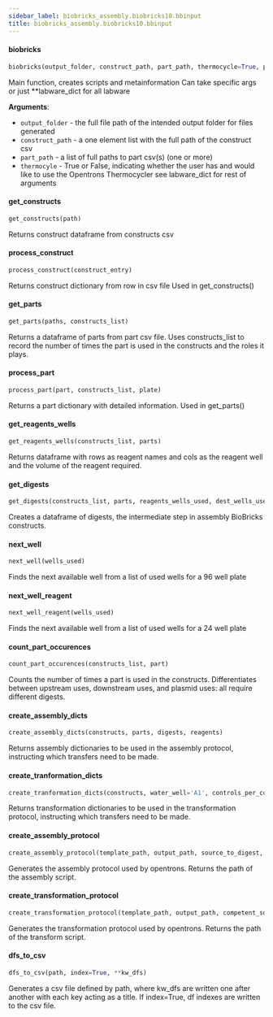 ```yaml
---
sidebar_label: biobricks_assembly.biobricks10.bbinput
title: biobricks_assembly.biobricks10.bbinput
---
```


#### biobricks

```python
biobricks(output_folder, construct_path, part_path, thermocycle=True, p10_mount='right', p300_mount='left', p10_type='p10_single', p300_type='p300_single', well_plate='biorad_96_wellplate_200ul_pcr', tube_rack='opentrons_24_tuberack_nest_1.5ml_snapcap', soc_plate='usascientific_96_wellplate_2.4ml_deep', transformation_plate='corning_96_wellplate_360ul_flat')
```

Main function, creates scripts and metainformation
Can take specific args or just **labware_dict for all labware

**Arguments**:

- `output_folder` - the full file path of the intended output folder
  for files generated
- `construct_path` - a one element list with the full path of the
  construct csv
- `part_path` - a list of full paths to part csv(s) (one or more)
- `thermocyle` - True or False, indicating whether the user has
  and would like to use the Opentrons Thermocycler
  see labware_dict for rest of arguments

#### get\_constructs

```python
get_constructs(path)
```

Returns construct dataframe from constructs csv

#### process\_construct

```python
process_construct(construct_entry)
```

Returns construct dictionary from row in csv file
Used in get_constructs()

#### get\_parts

```python
get_parts(paths, constructs_list)
```

Returns a dataframe of parts from part csv file.
Uses constructs_list to record the number of times the part is used
in the constructs and the roles it plays.

#### process\_part

```python
process_part(part, constructs_list, plate)
```

Returns a part dictionary with detailed information.
Used in get_parts()

#### get\_reagents\_wells

```python
get_reagents_wells(constructs_list, parts)
```

Returns dataframe with rows as reagent names and cols
as the reagent well and the volume of the reagent required.

#### get\_digests

```python
get_digests(constructs_list, parts, reagents_wells_used, dest_wells_used, reagents)
```

Creates a dataframe of digests, the intermediate step in assembly
BioBricks constructs.

#### next\_well

```python
next_well(wells_used)
```

Finds the next available well from a list of used wells
for a 96 well plate

#### next\_well\_reagent

```python
next_well_reagent(wells_used)
```

Finds the next available well from a list of used wells
for a 24 well plate

#### count\_part\_occurences

```python
count_part_occurences(constructs_list, part)
```

Counts the number of times a part is used in the constructs.
Differentiates between upstream uses, downstream uses,
and plasmid uses: all require different digests.

#### create\_assembly\_dicts

```python
create_assembly_dicts(constructs, parts, digests, reagents)
```

Returns assembly dictionaries to be used in the assembly protocol,
instructing which transfers need to be made.

#### create\_tranformation\_dicts

```python
create_tranformation_dicts(constructs, water_well='A1', controls_per_cons=False)
```

Returns transformation dictionaries to be used in the transformation
protocol, instructing which transfers need to be made.

#### create\_assembly\_protocol

```python
create_assembly_protocol(template_path, output_path, source_to_digest, reagent_to_digest, digest_to_storage, digest_to_construct, reagent_to_construct, p10_mount, p10_type, well_plate_type, tube_rack_type, thermocycle)
```

Generates the assembly protocol used by opentrons.
Returns the path of the assembly script.

#### create\_transformation\_protocol

```python
create_transformation_protocol(template_path, output_path, competent_source_to_dest, control_source_to_dest, assembly_source_to_dest, water_source_to_dest, p10_mount, p300_mount, p10_type, p300_type, well_plate_type, transformation_plate_type, tube_rack_type, soc_plate_type)
```

Generates the transformation protocol used by opentrons.
Returns the path of the transform script.

#### dfs\_to\_csv

```python
dfs_to_csv(path, index=True, **kw_dfs)
```

Generates a csv file defined by path, where kw_dfs are
written one after another with each key acting as a title. If index=True,
df indexes are written to the csv file.

